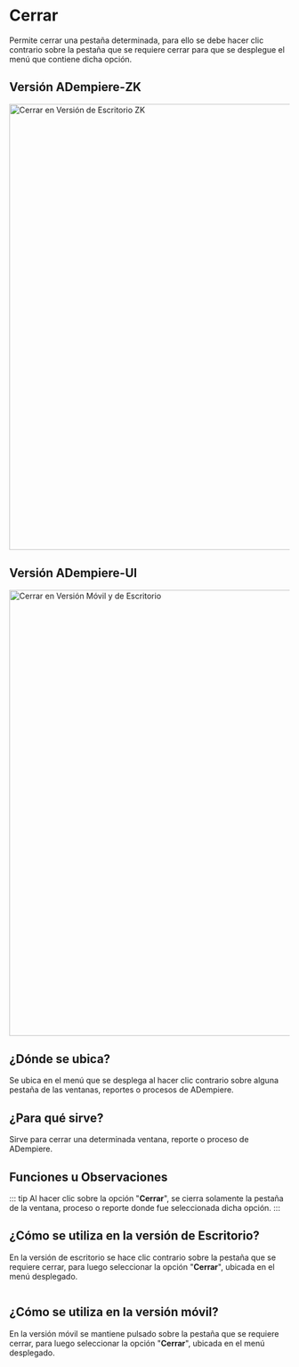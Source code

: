 # Cerrar

Permite cerrar una pestaña determinada, para ello se debe hacer clic contrario sobre la pestaña que se requiere cerrar para que se desplegue el menú que contiene dicha opción.

## Versión ADempiere-ZK

<img :src="$withBase('/images/components/close-tab/zk-desktop-version-close-tab.png')" alt="Cerrar en Versión de Escritorio ZK" width="800px">

## Versión ADempiere-UI

<img :src="$withBase('/images/components/close-tab/ui-desktop-version-close-tab.png')" alt="Cerrar en Versión Móvil y de Escritorio" width="800px">

## ¿Dónde se ubica?

Se ubica en el menú que se desplega al hacer clic contrario sobre alguna pestaña de las ventanas, reportes o procesos de ADempiere.

## ¿Para qué sirve?

Sirve para cerrar una determinada ventana, reporte o proceso de ADempiere.

## Funciones u Observaciones

::: tip
Al hacer clic sobre la opción "**Cerrar**", se cierra solamente la pestaña de la ventana, proceso o reporte donde fue seleccionada dicha opción.
:::

## ¿Cómo se utiliza en la versión de Escritorio?

En la versión de escritorio se hace clic contrario sobre la pestaña que se requiere cerrar, para luego seleccionar la opción "**Cerrar**", ubicada en el menú desplegado.

<img :src="$withBase('/images/components/close-tab/how-to-use-it-in-the-desktop-version.gif')" />

## ¿Cómo se utiliza en la versión móvil?

En la versión móvil se mantiene pulsado sobre la pestaña que se requiere cerrar, para luego seleccionar la opción "**Cerrar**", ubicada en el menú desplegado.

<img :src="$withBase('/images/components/close-tab/how-to-use-it-in-the-mobile-version.gif')" />
